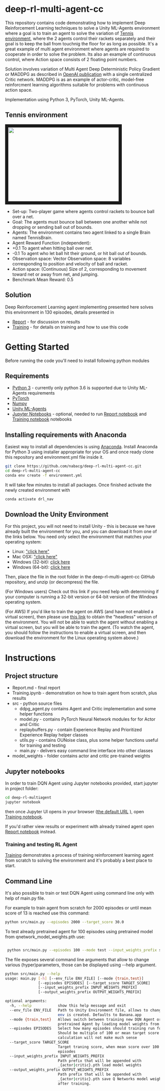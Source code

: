 # deep-rl-multi-agent-cc
This repository contains code demonstrating how to implement Deep Reinforcement Learning techniques to solve a Unity ML-Agents environment where a goal is to train an agent to solve the variation of [Tennis environment](https://github.com/Unity-Technologies/ml-agents/blob/master/docs/Learning-Environment-Examples.md#tennis), where the 2 agents control their rackets separately and their goal is to keep the ball from touchnig the floor for as long as possible. It's a great example of multi agent environment where agents are required to cooperate in order to solve the problem. Its also an example of continuous control, where Action space consists of 2 floating point numbers.

Solution involves variation of Multi Agent Deep Deterministic Policy Gradient or MADDPG as described in [OpenAI publication](https://papers.nips.cc/paper/7217-multi-agent-actor-critic-for-mixed-cooperative-competitive-environments.pdf) with a single centralized Critic network. MADDPG is as an example of actor-critic, model-free reinforcment learning algorithms suitable for problems with continuous action space.

Implementation using Python 3, PyTorch, Unity ML-Agents.

## Tennis environment 
<img src="https://github.com/nabacg/deep-rl-multi-agent-cc/blob/master/images/tennis_env.gif?raw=true" width="360" height="240" border="10" />

- Set-up: Two-player game where agents control rackets to bounce ball over a net.
- Goal: The agents must bounce ball between one another while not dropping or sending ball out of bounds.
- Agents: The environment contains two agent linked to a single Brain named TennisBrain.
- Agent Reward Function (independent):
 - +0.1 To agent when hitting ball over net.
 - -0.1 To agent who let ball hit their ground, or hit ball out of bounds.
- Observation space: Vector Observation space: 8 variables corresponding to position and velocity of ball and racket.
- Action space: (Continuous) Size of 2, corresponding to movement toward net or away from net, and jumping.
- Benchmark Mean Reward: 0.5

## Solution 
Deep Reinforcement Learning agent implementing presented here solves this environment in 130 episodes, details presented in 
 - [Report](Report.ipynb) - for discussion on results
 - [Training](Training.ipynb) - for details on training and how to use this code

# Getting Started
Before running the code you'll need to install following python modules

## Requirements 

- [Python 3](https://www.python.org/) - currently only python 3.6 is supported due to Unity ML-Agents requirements
- [PyTorch](https://www.pytorch.org)
- [Numpy](http://www.numpy.org/)
- [Unity ML-Agents](https://github.com/Unity-Technologies/ml-agents/blob/master/docs/Installation.md) 
- [Jupyter Notebooks](https://jupyter.org/) - optional, needed to run [Report notebook](Report.ipynb) and [Training notebook](Training.ipynb) notebooks

## Installing requirements with Anaconda
Easiest way to install all dependencies is using [Anaconda](https://www.anaconda.com/distribution/). Install Anaconda for Python 3 using installer appropriate for your OS and once ready clone this repository and environment.yml file inside it.

```bash
git clone https://github.com/nabacg/deep-rl-multi-agent-cc.git
cd deep-rl-multi-agent-cc
conda env create -f environment.yml

```
It will take few minutes to install all packages. Once finished activate the newly created environment with

```bash
conda activate drl_nav
``` 

## Download the Unity Environment
For this project, you will not need to install Unity - this is because we have already built the environment for you, and you can download it from one of the links below. You need only select the environment that matches your operating system:


- Linux: ["click here"](href="https://s3-us-west-1.amazonaws.com/udacity-drlnd/P3/Tennis/Tennis_Linux.zip)
- Mac OSX: ["click here"](https://s3-us-west-1.amazonaws.com/udacity-drlnd/P3/Tennis/Tennis.app.zip)
- Windows (32-bit): [click here](https://s3-us-west-1.amazonaws.com/udacity-drlnd/P3/Tennis/Tennis_Windows_x86.zip)
- Windows (64-bit): [click here](https://s3-us-west-1.amazonaws.com/udacity-drlnd/P3/Tennis/Tennis_Windows_x86_64.zip)

Then, place the file in the root folder in the deep-rl-multi-agent-cc GitHub repository, and unzip (or decompress) the file.

(For Windows users) Check out this link if you need help with determining if your computer is running a 32-bit version or 64-bit version of the Windows operating system.

(For AWS) If you'd like to train the agent on AWS (and have not enabled a virtual screen), then please use [this link](https://s3-us-west-1.amazonaws.com/udacity-drlnd/P3/Tennis/Tennis_NoVis.zip) to obtain the "headless" version of the environment. You will not be able to watch the agent without enabling a virtual screen, but you will be able to train the agent. (To watch the agent, you should follow the instructions to enable a virtual screen, and then download the environment for the Linux operating system above.)

# Instructions 

## Project structure


- Report.md - final report 
- Training.ipynb - demonstration on how to train agent from scratch, plus results
- src - python source files
    - ddpg_agent.py contains Agent and Critic implementation and some helper functions
    - model.py - contains PyTorch Neural Network modules for for Actor and Critic
    - replaybuffers.py - contain Experience Replay and Prioritized Experience Replay helper classes
    - utils.py - contains OUNoise class, plus some helper functions useful for training and testing
    - main.py - delivers easy command line interface into other classes
- model_weights - folder contains actor and critic pre-trained weights


## Jupyter notebooks
In order to train DQN Agent using Jupyter notebooks provided, start jupyter in project folder:

```bash
cd deep-rl-multiagent
jupyter notebook 
``` 

then once Jupyter UI opens in your browser ([the default URL](http://localhost:8888/tree/) ),  open [Training notebook](Training.ipynb). 

If you'd rather view results or experiment with already trained agent open [Report notebook](Report.ipynb) instead.

### Training and testing RL Agent
[Training](Training.ipynb) demonstrates a process of training reinforcement learning agent from scratch to solving the environment and it's probably a best place to start.

## Command Line

It's also possible to train or test DQN Agent using command line only with help of main.py file. 

For example to train agent from scratch for 2000 episodes or until mean score of 13 is reached use this command:

```bash
python src/main.py --episodes 2000 --target_score 30.0
```

 To test already pretrained agent for 100 episodes using pretrained model from  qnetwork_model_weights.pth use: 
```bash

 python src/main.py --episodes 100 --mode test --input_weights_prefix solution_model

```

The file exposes several command line arguments that allow to change various (hyper)parameters, those can be displayed using --help argument.

```bash
python src/main.py --help
usage: main.py [-h] [--env_file ENV_FILE] [--mode {train,test}]
               [--episodes EPISODES] [--target_score TARGET_SCORE]
               [--input_weights_prefix INPUT_WEIGHTS_PREFIX]
               [--output_weights_prefix OUTPUT_WEIGHTS_PREFIX]

optional arguments:
  -h, --help            show this help message and exit
  --env_file ENV_FILE   Path to Unity Environment file, allows to change which
                        env is created. Defaults to Banana.app
  --mode {train,test}   Allows switch between training new DQN Agent or test
                        pretrained Agent by loading model weights from file
  --episodes EPISODES   Select how many episodes should training run for.
                        Should be multiple of 100 or mean target score
                        calculation will not make much sense
  --target_score TARGET_SCORE
                        Target traning score, when mean score over 100
                        episodes
  --input_weights_prefix INPUT_WEIGHTS_PREFIX
                        Path prefix that will be appended with
                        _{actor|critic}.pth load model weights
  --output_weights_prefix OUTPUT_WEIGHTS_PREFIX
                        Path prefix that will be appended with
                        _{actor|critic}.pth save Q Networks model weights
                        after training.

```
